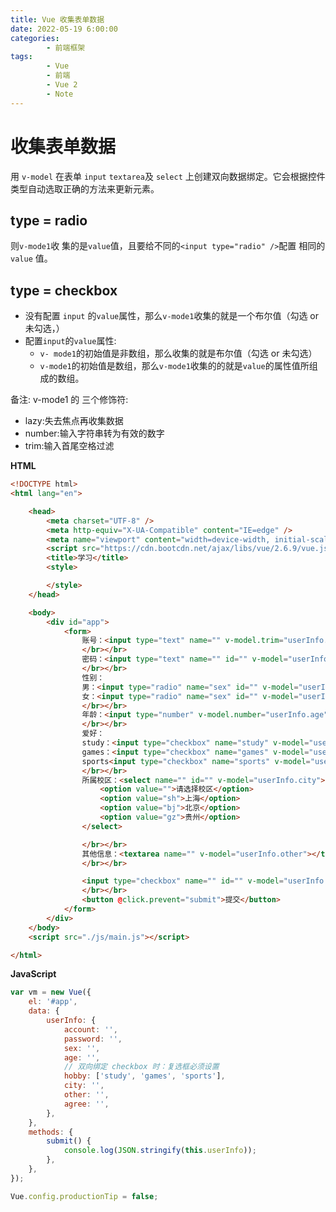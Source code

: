 ```yaml
---
title: Vue 收集表单数据
date: 2022-05-19 6:00:00
categories:
        - 前端框架
tags:
        - Vue
        - 前端
        - Vue 2
        - Note
---
```


# 收集表单数据

用 `v-model` 在表单 `input` `textarea`及 `select` 上创建双向数据绑定。它会根据控件类型自动选取正确的方法来更新元素。

## type = radio

则`v-mode1`收 集的是`value`值，且要给不同的`<input type="radio" />`配置 相同的`value` 值。

## type = checkbox

- 没有配置 `input` 的`value`属性，那么`v-mode1`收集的就是一个布尔值（勾选 or 未勾选，）
- 配置`input`的`value`属性:
     - `v- mode1`的初始值是非数组，那么收集的就是布尔值（勾选 or 未勾选）
     - `v-mode1`的初始值是数组，那么`v-mode1`收集的的就是`value`的属性值所组成的数组。

备注: v-mode1 的 三个修饰符:

- lazy:失去焦点再收集数据
- number:输入字符串转为有效的数字
- trim:输入首尾空格过滤

**HTML**

```HTML
<!DOCTYPE html>
<html lang="en">

    <head>
        <meta charset="UTF-8" />
        <meta http-equiv="X-UA-Compatible" content="IE=edge" />
        <meta name="viewport" content="width=device-width, initial-scale=1.0" />
        <script src="https://cdn.bootcdn.net/ajax/libs/vue/2.6.9/vue.js"></script>
        <title>学习</title>
        <style>

        </style>
    </head>

    <body>
        <div id="app">
            <form>
                账号：<input type="text" name="" v-model.trim="userInfo.account">
                </br></br>
                密码：<input type="text" name="" id="" v-model="userInfo.password">
                </br></br>
                性别：
                男：<input type="radio" name="sex" id="" v-model="userInfo.sex" value="male">
                女：<input type="radio" name="sex" id="" v-model="userInfo.sex" value="female">
                </br></br>
                年龄：<input type="number" v-model.number="userInfo.age">
                </br></br>
                爱好：
                study：<input type="checkbox" name="study" v-model="userInfo.hobby">
                games：<input type="checkbox" name="games" v-model="userInfo.hobby">
                sports<input type="checkbox" name="sports" v-model="userInfo.hobby">
                </br></br>
                所属校区：<select name="" id="" v-model="userInfo.city">
                    <option value="">请选择校区</option>
                    <option value="sh">上海</option>
                    <option value="bj">北京</option>
                    <option value="gz">贵州</option>
                </select>

                </br></br>
                其他信息：<textarea name="" v-model="userInfo.other"></textarea>
                </br></br>

                <input type="checkbox" name="" id="" v-model="userInfo.agree"> 阅读并接受<a href="">《用户协议》</a>
                </br></br>
                <button @click.prevent="submit">提交</button>
            </form>
        </div>
    </body>
    <script src="./js/main.js"></script>

</html>
```

**JavaScript**

```js
var vm = new Vue({
	el: '#app',
	data: {
		userInfo: {
			account: '',
			password: '',
			sex: '',
			age: '',
			// 双向绑定 checkbox 时：复选框必须设置
			hobby: ['study', 'games', 'sports'],
			city: '',
			other: '',
			agree: '',
		},
	},
	methods: {
		submit() {
			console.log(JSON.stringify(this.userInfo));
		},
	},
});

Vue.config.productionTip = false;
```
